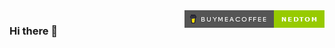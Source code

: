 <div style="width:100%; display: flex; justify-content:space-between;">
	<div><h3>Hi there 👋 </h3></div>
	<div>
	<a href="https://www.buymeacoffee.com/nedtom"><img src="buymeacoffee.png"></a>
	</div>
</div>

<!--
**Ned-Tom/Ned-Tom** is a ✨ _special_ ✨ repository because its `README.md` (this file) appears on your GitHub profile.

Here are some ideas to get you started:

- 🔭 I’m currently working on ...
- 🌱 I’m currently learning ...
- 👯 I’m looking to collaborate on ...
- 🤔 I’m looking for help with ...
- 💬 Ask me about ...
- 📫 How to reach me: ...
- 😄 Pronouns: ...
- ⚡ Fun fact: ...
-->
